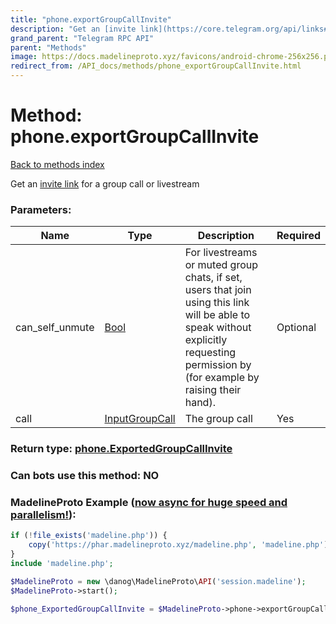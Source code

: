 ```yaml
---
title: "phone.exportGroupCallInvite"
description: "Get an [invite link](https://core.telegram.org/api/links#video-chat-livestream-links) for a group call or livestream"
grand_parent: "Telegram RPC API"
parent: "Methods"
image: https://docs.madelineproto.xyz/favicons/android-chrome-256x256.png
redirect_from: /API_docs/methods/phone_exportGroupCallInvite.html
---
```

# Method: phone.exportGroupCallInvite
[Back to methods index](index.html)



Get an [invite link](https://core.telegram.org/api/links#video-chat-livestream-links) for a group call or livestream

### Parameters:

| Name     |    Type       | Description | Required |
|----------|---------------|-------------|----------|
|can\_self\_unmute|[Bool](/API_docs/types/Bool.html) | For livestreams or muted group chats, if set, users that join using this link will be able to speak without explicitly requesting permission by (for example by raising their hand). | Optional|
|call|[InputGroupCall](/API_docs/types/InputGroupCall.html) | The group call | Yes|


### Return type: [phone.ExportedGroupCallInvite](/API_docs/types/phone.ExportedGroupCallInvite.html)

### Can bots use this method: **NO**


### MadelineProto Example ([now async for huge speed and parallelism!](https://docs.madelineproto.xyz/docs/ASYNC.html)):


```php
if (!file_exists('madeline.php')) {
    copy('https://phar.madelineproto.xyz/madeline.php', 'madeline.php');
}
include 'madeline.php';

$MadelineProto = new \danog\MadelineProto\API('session.madeline');
$MadelineProto->start();

$phone_ExportedGroupCallInvite = $MadelineProto->phone->exportGroupCallInvite(can_self_unmute: $Bool, call: $InputGroupCall, );
```

